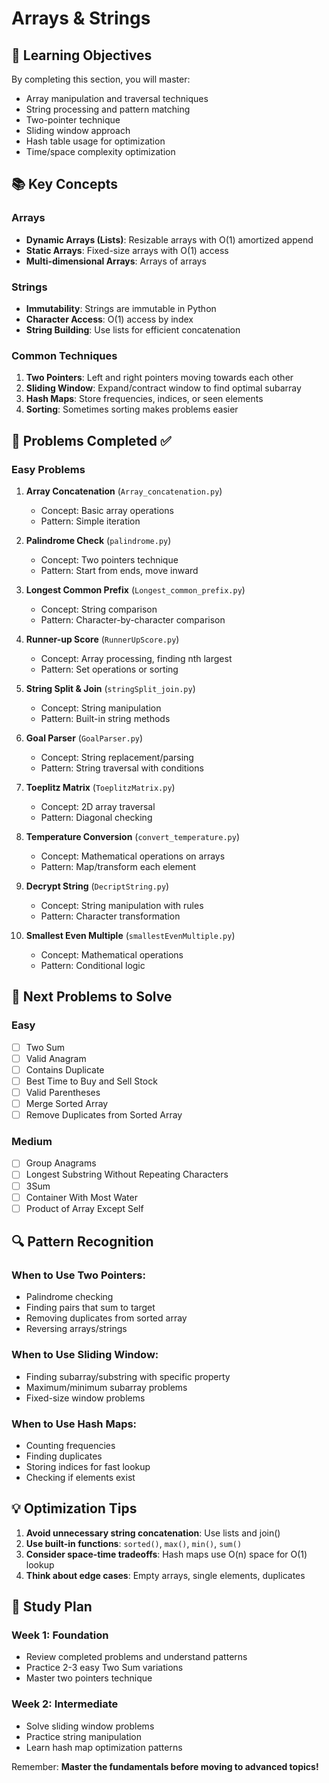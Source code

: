 # Arrays & Strings

## 🎯 Learning Objectives

By completing this section, you will master:
- Array manipulation and traversal techniques
- String processing and pattern matching
- Two-pointer technique
- Sliding window approach
- Hash table usage for optimization
- Time/space complexity optimization

## 📚 Key Concepts

### Arrays
- **Dynamic Arrays (Lists)**: Resizable arrays with O(1) amortized append
- **Static Arrays**: Fixed-size arrays with O(1) access
- **Multi-dimensional Arrays**: Arrays of arrays

### Strings
- **Immutability**: Strings are immutable in Python
- **Character Access**: O(1) access by index
- **String Building**: Use lists for efficient concatenation

### Common Techniques
1. **Two Pointers**: Left and right pointers moving towards each other
2. **Sliding Window**: Expand/contract window to find optimal subarray
3. **Hash Maps**: Store frequencies, indices, or seen elements
4. **Sorting**: Sometimes sorting makes problems easier

## 📝 Problems Completed ✅

### Easy Problems
1. **Array Concatenation** (`Array_concatenation.py`)
   - Concept: Basic array operations
   - Pattern: Simple iteration

2. **Palindrome Check** (`palindrome.py`)
   - Concept: Two pointers technique
   - Pattern: Start from ends, move inward

3. **Longest Common Prefix** (`Longest_common_prefix.py`)
   - Concept: String comparison
   - Pattern: Character-by-character comparison

4. **Runner-up Score** (`RunnerUpScore.py`)
   - Concept: Array processing, finding nth largest
   - Pattern: Set operations or sorting

5. **String Split & Join** (`stringSplit_join.py`)
   - Concept: String manipulation
   - Pattern: Built-in string methods

6. **Goal Parser** (`GoalParser.py`)
   - Concept: String replacement/parsing
   - Pattern: String traversal with conditions

7. **Toeplitz Matrix** (`ToeplitzMatrix.py`)
   - Concept: 2D array traversal
   - Pattern: Diagonal checking

8. **Temperature Conversion** (`convert_temperature.py`)
   - Concept: Mathematical operations on arrays
   - Pattern: Map/transform each element

9. **Decrypt String** (`DecriptString.py`)
   - Concept: String manipulation with rules
   - Pattern: Character transformation

10. **Smallest Even Multiple** (`smallestEvenMultiple.py`)
    - Concept: Mathematical operations
    - Pattern: Conditional logic

## 🚀 Next Problems to Solve

### Easy
- [ ] Two Sum
- [ ] Valid Anagram
- [ ] Contains Duplicate
- [ ] Best Time to Buy and Sell Stock
- [ ] Valid Parentheses
- [ ] Merge Sorted Array
- [ ] Remove Duplicates from Sorted Array

### Medium
- [ ] Group Anagrams
- [ ] Longest Substring Without Repeating Characters
- [ ] 3Sum
- [ ] Container With Most Water
- [ ] Product of Array Except Self

## 🔍 Pattern Recognition

### When to Use Two Pointers:
- Palindrome checking
- Finding pairs that sum to target
- Removing duplicates from sorted array
- Reversing arrays/strings

### When to Use Sliding Window:
- Finding subarray/substring with specific property
- Maximum/minimum subarray problems
- Fixed-size window problems

### When to Use Hash Maps:
- Counting frequencies
- Finding duplicates
- Storing indices for fast lookup
- Checking if elements exist

## 💡 Optimization Tips

1. **Avoid unnecessary string concatenation**: Use lists and join()
2. **Use built-in functions**: `sorted()`, `max()`, `min()`, `sum()`
3. **Consider space-time tradeoffs**: Hash maps use O(n) space for O(1) lookup
4. **Think about edge cases**: Empty arrays, single elements, duplicates

## 📖 Study Plan

### Week 1: Foundation
- Review completed problems and understand patterns
- Practice 2-3 easy Two Sum variations
- Master two pointers technique

### Week 2: Intermediate
- Solve sliding window problems
- Practice string manipulation
- Learn hash map optimization patterns

Remember: **Master the fundamentals before moving to advanced topics!**